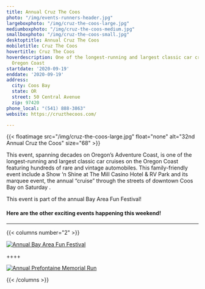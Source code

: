 ```yaml
---
title: Annual Cruz The Coos
photo: "/img/events-runners-header.jpg"
largeboxphoto: "/img/cruz-the-coos-large.jpg"
mediumboxphoto: "/img/cruz-the-coos-medium.jpg"
smallboxphoto: "/img/cruz-the-coos-small.jpg"
desktoptitle: Annual Cruz The Coos
mobiletitle: Cruz The Coos
hovertitle: Cruz The Coos
hoverdescription: One of the longest-running and largest classic car cruises on the
  Oregon Coast
startdate: '2020-09-19'
enddate: '2020-09-19'
address:
  city: Coos Bay
  state: OR
  street: 50 Central Avenue
  zip: 97420
phone_local: "(541) 888-3863"
website: https://cruzthecoos.com/

---
```

{{< floatimage src="/img/cruz-the-coos-large.jpg" float="none" alt="32nd Annual Cruz the Coos" size="68" >}}

This event, spanning decades on Oregon’s Adventure Coast, is one of the longest-running and largest classic car cruises on the Oregon Coast featuring hundreds of rare and vintage automobiles. This family-friendly event include a Show ‘n Shine at The Mill Casino Hotel & RV Park and its marquee event, the annual “cruise” through the streets of downtown Coos Bay on Saturday .

This event is part of the annual Bay Area Fun Festival!

#### Here are the other exciting events happening this weekend!

***

{{< columns number="2" >}}

[![Annual Bay Area Fun Festival](/img/bay-area-fun-festival-column.jpg)](/event/annual-bay-area-fun-festival-2020/)

\++++

[![Annual Prefontaine Memorial Run](/img/prefontaine-run-column.jpg)](/event/annual-prefontaine-memorial-run/)

{{< /columns >}}